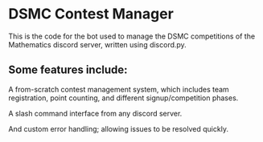 # DSMC Contest Manager

This is the code for the bot used to manage the DSMC competitions of the Mathematics discord server,
written using discord.py.

## Some features include:
A from-scratch contest management system, which includes team registration, point counting, and different signup/competition phases.

A slash command interface from any discord server.

And custom error handling; allowing issues to be resolved quickly.